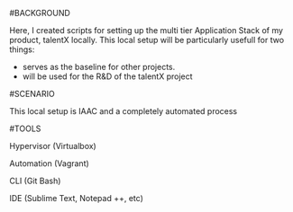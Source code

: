 
#BACKGROUND

Here, I created scripts for setting up the multi tier Application Stack of my product, talentX locally.
This local setup will be particularly usefull for two things:
 - serves as the baseline for other projects.
 - will be used for the R&D of the talentX project

#SCENARIO

This local setup is IAAC and a completely automated process


#TOOLS

Hypervisor (Virtualbox)

Automation (Vagrant)

CLI (Git Bash)

IDE (Sublime Text, Notepad ++, etc)
